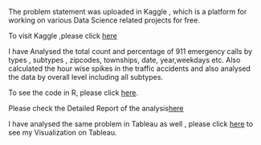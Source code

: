 
The problem statement was uploaded in Kaggle , which is a platform for working on various Data Science related projects for free. 

To visit Kaggle ,please click <a href="https://www.kaggle.com/mchirico/montcoalert">here</a>

I have Analysed the total count and percentage of 911 emergency calls by types , subtypes , zipcodes, townships, date, year,weekdays etc.
Also calculated the hour wise spikes in the traffic accidents and also analysed the data by overall level including all subtypes.

To see the code in R, please click <a href="https://github.com/MohitKedia/911-calls-Exploratory-data-analysis-in-R-/blob/master/911%20emergency%20calls.R">here</a>. 

Please check the Detailed Report of the analysis<a href="https://github.com/MohitKedia/911-calls-Exploratory-data-analysis-in-R-/blob/master/REPORT%20ON%20911%20Emergency%20CALLS.pdf">here</a>

I have analysed the same problem in Tableau as well , please click <a href="https://public.tableau.com/profile/mohit.kedia#!/vizhome/911USAEmergencyCalls/Sheet1">here</a> to see my Visualization on Tableau.


